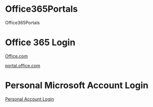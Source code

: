 # Office365Portals
Office365Portals

# Office 365 Login

[Office.com](https://www.office.com/)

[portal.office.com](https://www.portal.office.com)

# Personal Microsoft Account Login

[Personal Account Login](https://login.live.com/)